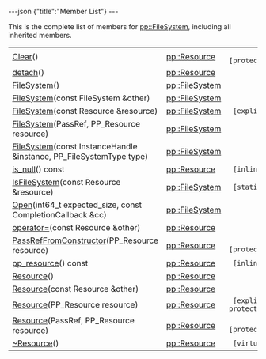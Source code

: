 ---json {"title":"Member List"} ---

This is the complete list of members for <a href="/docs/native-client/pepper_dev/cpp/classpp_1_1_file_system/" class="el">pp::FileSystem</a>, including all inherited members.

<table><tbody><tr class="odd"><td><a href="/docs/native-client/pepper_dev/cpp/classpp_1_1_resource#ad4016f37d3022863ca0188acb26ac9c4" class="el">Clear</a>()</td><td><a href="/docs/native-client/pepper_dev/cpp/classpp_1_1_resource/" class="el">pp::Resource</a></td><td><code> [protected]</code></td></tr><tr class="even"><td><a href="/docs/native-client/pepper_dev/cpp/classpp_1_1_resource#a81b9246381bdddacca3ac25f6ded2bfd" class="el">detach</a>()</td><td><a href="/docs/native-client/pepper_dev/cpp/classpp_1_1_resource/" class="el">pp::Resource</a></td><td></td></tr><tr class="odd"><td><a href="/docs/native-client/pepper_dev/cpp/classpp_1_1_file_system#aaa3cca58df52c4a3c4daaf0e615a1168" class="el">FileSystem</a>()</td><td><a href="/docs/native-client/pepper_dev/cpp/classpp_1_1_file_system/" class="el">pp::FileSystem</a></td><td></td></tr><tr class="even"><td><a href="/docs/native-client/pepper_dev/cpp/classpp_1_1_file_system#a4d56e93917775b192558b55fe682acfd" class="el">FileSystem</a>(const FileSystem &amp;other)</td><td><a href="/docs/native-client/pepper_dev/cpp/classpp_1_1_file_system/" class="el">pp::FileSystem</a></td><td></td></tr><tr class="odd"><td><a href="/docs/native-client/pepper_dev/cpp/classpp_1_1_file_system#a33ddc6114cd25d48727c300dccc8754d" class="el">FileSystem</a>(const Resource &amp;resource)</td><td><a href="/docs/native-client/pepper_dev/cpp/classpp_1_1_file_system/" class="el">pp::FileSystem</a></td><td><code> [explicit]</code></td></tr><tr class="even"><td><a href="/docs/native-client/pepper_dev/cpp/classpp_1_1_file_system#af97b2860b7e99d2283cf556b4ca78c48" class="el">FileSystem</a>(PassRef, PP_Resource resource)</td><td><a href="/docs/native-client/pepper_dev/cpp/classpp_1_1_file_system/" class="el">pp::FileSystem</a></td><td></td></tr><tr class="odd"><td><a href="/docs/native-client/pepper_dev/cpp/classpp_1_1_file_system#a8e73239f076ec5897d49b2bf530fdfdc" class="el">FileSystem</a>(const InstanceHandle &amp;instance, PP_FileSystemType type)</td><td><a href="/docs/native-client/pepper_dev/cpp/classpp_1_1_file_system/" class="el">pp::FileSystem</a></td><td></td></tr><tr class="even"><td><a href="/docs/native-client/pepper_dev/cpp/classpp_1_1_resource#a859068e34cdc2dc0b78754c255323aa9" class="el">is_null</a>() const</td><td><a href="/docs/native-client/pepper_dev/cpp/classpp_1_1_resource/" class="el">pp::Resource</a></td><td><code> [inline]</code></td></tr><tr class="odd"><td><a href="/docs/native-client/pepper_dev/cpp/classpp_1_1_file_system#ae48a32b67e78b1e2125270ec68fab29d" class="el">IsFileSystem</a>(const Resource &amp;resource)</td><td><a href="/docs/native-client/pepper_dev/cpp/classpp_1_1_file_system/" class="el">pp::FileSystem</a></td><td><code> [static]</code></td></tr><tr class="even"><td><a href="/docs/native-client/pepper_dev/cpp/classpp_1_1_file_system#ae1ca78fc88c2e2a507e9ab71d9352d54" class="el">Open</a>(int64_t expected_size, const CompletionCallback &amp;cc)</td><td><a href="/docs/native-client/pepper_dev/cpp/classpp_1_1_file_system/" class="el">pp::FileSystem</a></td><td></td></tr><tr class="odd"><td><a href="/docs/native-client/pepper_dev/cpp/classpp_1_1_resource#aaf808a98bdaa7998d82e19514aa87423" class="el">operator=</a>(const Resource &amp;other)</td><td><a href="/docs/native-client/pepper_dev/cpp/classpp_1_1_resource/" class="el">pp::Resource</a></td><td></td></tr><tr class="even"><td><a href="/docs/native-client/pepper_dev/cpp/classpp_1_1_resource#a3eda014529127a818df8d5bb5ec2fdf0" class="el">PassRefFromConstructor</a>(PP_Resource resource)</td><td><a href="/docs/native-client/pepper_dev/cpp/classpp_1_1_resource/" class="el">pp::Resource</a></td><td><code> [protected]</code></td></tr><tr class="odd"><td><a href="/docs/native-client/pepper_dev/cpp/classpp_1_1_resource#a46a6123de0b007ad3fcb6f666534ccb4" class="el">pp_resource</a>() const</td><td><a href="/docs/native-client/pepper_dev/cpp/classpp_1_1_resource/" class="el">pp::Resource</a></td><td><code> [inline]</code></td></tr><tr class="even"><td><a href="/docs/native-client/pepper_dev/cpp/classpp_1_1_resource#a56679e93a58101c8dce5dc510811a094" class="el">Resource</a>()</td><td><a href="/docs/native-client/pepper_dev/cpp/classpp_1_1_resource/" class="el">pp::Resource</a></td><td></td></tr><tr class="odd"><td><a href="/docs/native-client/pepper_dev/cpp/classpp_1_1_resource#ab0f664099ca06367180f220ea7e0b831" class="el">Resource</a>(const Resource &amp;other)</td><td><a href="/docs/native-client/pepper_dev/cpp/classpp_1_1_resource/" class="el">pp::Resource</a></td><td></td></tr><tr class="even"><td><a href="/docs/native-client/pepper_dev/cpp/classpp_1_1_resource#a555de93fdf4793f7db1183bf71d20580" class="el">Resource</a>(PP_Resource resource)</td><td><a href="/docs/native-client/pepper_dev/cpp/classpp_1_1_resource/" class="el">pp::Resource</a></td><td><code> [explicit, protected]</code></td></tr><tr class="odd"><td><a href="/docs/native-client/pepper_dev/cpp/classpp_1_1_resource#a907d3d6b7e292587c8cb9ff30d0a418d" class="el">Resource</a>(PassRef, PP_Resource resource)</td><td><a href="/docs/native-client/pepper_dev/cpp/classpp_1_1_resource/" class="el">pp::Resource</a></td><td><code> [protected]</code></td></tr><tr class="even"><td><a href="/docs/native-client/pepper_dev/cpp/classpp_1_1_resource#a081165265e2bd8217eaa2be2aeeb3aa3" class="el">~Resource</a>()</td><td><a href="/docs/native-client/pepper_dev/cpp/classpp_1_1_resource/" class="el">pp::Resource</a></td><td><code> [virtual]</code></td></tr></tbody></table>
